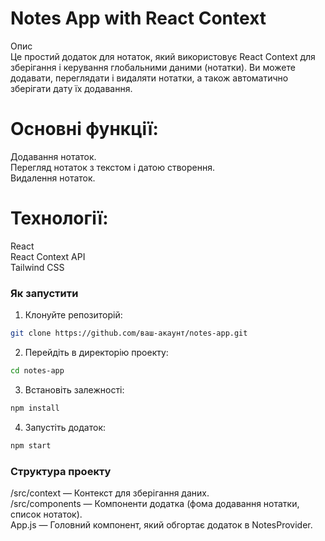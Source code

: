 # Notes App with React Context
Опис <br>
Це простий додаток для нотаток, який використовує React Context для зберігання і керування глобальними даними (нотатки). Ви можете додавати, переглядати і видаляти нотатки, а також автоматично зберігати дату їх додавання.

# Основні функції:
Додавання нотаток. <br>
Перегляд нотаток з текстом і датою створення. <br>
Видалення нотаток. <br>

# Технології:
React <br>
React Context API <br>
Tailwind CSS <br>

### Як запустити <br>

1. Клонуйте репозиторій: <br>

```bash
git clone https://github.com/ваш-акаунт/notes-app.git
```

2. Перейдіть в директорію проекту: <br>

```bash
cd notes-app
```

3. Встановіть залежності: <br>

```bash
npm install
```

4. Запустіть додаток: <br>

```bash
npm start
```

### Структура проекту <br>
/src/context — Контекст для зберігання даних. <br>
/src/components — Компоненти додатка (фома додавання нотатки, список нотаток). <br>
App.js — Головний компонент, який обгортає додаток в NotesProvider. <br>
